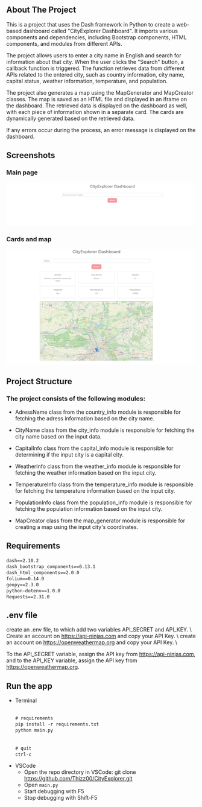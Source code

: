 
## About The Project

This is a project that uses the Dash framework in Python to create a web-based dashboard called "CityExplorer Dashboard". It imports various components and dependencies, including Bootstrap components, HTML components, and modules from different APIs.

The project allows users to enter a city name in English and search for information about that city. When the user clicks the "Search" button, a callback function is triggered. The function retrieves data from different APIs related to the entered city, such as country information, city name, capital status, weather information, temperature, and population.

The project also generates a map using the MapGenerator and MapCreator classes. The map is saved as an HTML file and displayed in an iframe on the dashboard. The retrieved data is displayed on the dashboard as well, with each piece of information shown in a separate card. The cards are dynamically generated based on the retrieved data.

If any errors occur during the process, an error message is displayed on the dashboard.

## Screenshots
### Main page
![Screenshots](/Demo/ss1.PNG?raw=true)
### Cards and map
![Screenshots](/Demo/ss2.PNG?raw=true)


## Project Structure
### The project consists of the following modules:

- AdressName class from the country_info module is responsible for fetching the adress information based on the city name.

- CityName class from the city_info module is responsible for fetching the city name based on the input data.

- CapitalInfo class from the capital_info module is responsible for determining if the input city is a capital city.

- WeatherInfo class from the weather_info module is responsible for fetching the weather information based on the input city.

- TemperatureInfo class from the temperature_info module is responsible for fetching the temperature information based on the input city.

- PopulationInfo class from the population_info module is responsible for fetching the population information based on the input city.

- MapCreator class from the map_generator module is responsible for creating a map using the input city's coordinates.


## Requirements
```
dash==2.10.2
dash_bootstrap_components==0.13.1
dash_html_components==2.0.0
folium==0.14.0
geopy==2.3.0
python-dotenv==1.0.0
Requests==2.31.0

```
## .env file
create an .env file, to which add two variables API_SECRET and API_KEY. \\
Create an account on https://api-ninjas.com and copy your API Key. \\
create an account on https://openweathermap.org and copy your API Key. \\

To the API_SECRET variable, assign the API key from https://api-ninjas.com, and to the API_KEY variable, assign the API key from https://openweathermap.org.

## Run the app
* Terminal
    ```
  
    # requirements
    pip install -r requirements.txt
    python main.py


    # quit
    ctrl-c
    ```
* VSCode
  * Open the repo directory in VSCode: git clone https://github.com/Thizz00/CityExplorer.git
  * Open `main.py`
  * Start debugging with F5
  * Stop debugging with Shift-F5
